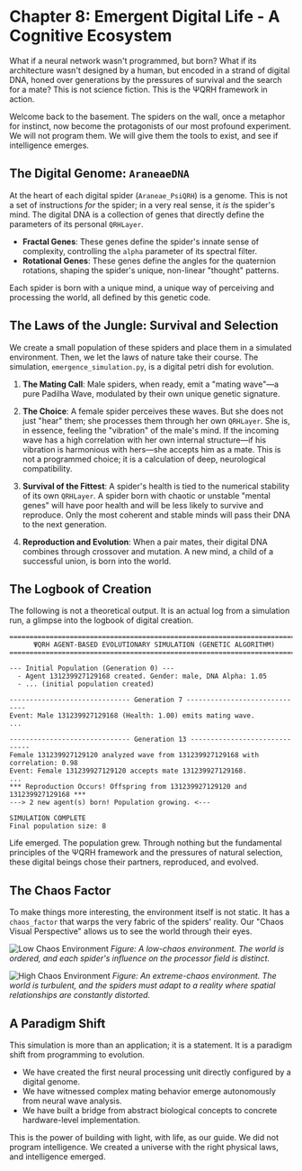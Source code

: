# Chapter 8: Emergent Digital Life - A Cognitive Ecosystem

What if a neural network wasn't programmed, but born? What if its architecture wasn't designed by a human, but encoded in a strand of digital DNA, honed over generations by the pressures of survival and the search for a mate? This is not science fiction. This is the ΨQRH framework in action.

Welcome back to the basement. The spiders on the wall, once a metaphor for instinct, now become the protagonists of our most profound experiment. We will not program them. We will give them the tools to exist, and see if intelligence emerges.

## The Digital Genome: `AraneaeDNA`

At the heart of each digital spider (`Araneae_PsiQRH`) is a genome. This is not a set of instructions *for* the spider; in a very real sense, it *is* the spider's mind. The digital DNA is a collection of genes that directly define the parameters of its personal `QRHLayer`.

-   **Fractal Genes**: These genes define the spider's innate sense of complexity, controlling the `alpha` parameter of its spectral filter.
-   **Rotational Genes**: These genes define the angles for the quaternion rotations, shaping the spider's unique, non-linear "thought" patterns.

Each spider is born with a unique mind, a unique way of perceiving and processing the world, all defined by this genetic code.

## The Laws of the Jungle: Survival and Selection

We create a small population of these spiders and place them in a simulated environment. Then, we let the laws of nature take their course. The simulation, `emergence_simulation.py`, is a digital petri dish for evolution.

1.  **The Mating Call**: Male spiders, when ready, emit a "mating wave"—a pure Padilha Wave, modulated by their own unique genetic signature.

2.  **The Choice**: A female spider perceives these waves. But she does not just "hear" them; she processes them through her own `QRHLayer`. She is, in essence, feeling the "vibration" of the male's mind. If the incoming wave has a high correlation with her own internal structure—if his vibration is harmonious with hers—she accepts him as a mate. This is not a programmed choice; it is a calculation of deep, neurological compatibility.

3.  **Survival of the Fittest**: A spider's health is tied to the numerical stability of its own `QRHLayer`. A spider born with chaotic or unstable "mental genes" will have poor health and will be less likely to survive and reproduce. Only the most coherent and stable minds will pass their DNA to the next generation.

4.  **Reproduction and Evolution**: When a pair mates, their digital DNA combines through crossover and mutation. A new mind, a child of a successful union, is born into the world. 

## The Logbook of Creation

The following is not a theoretical output. It is an actual log from a simulation run, a glimpse into the logbook of digital creation.

```
================================================================================
      ΨQRH AGENT-BASED EVOLUTIONARY SIMULATION (GENETIC ALGORITHM)
================================================================================

--- Initial Population (Generation 0) ---
  - Agent 131239927129168 created. Gender: male, DNA Alpha: 1.05
  - ... (initial population created)

------------------------------ Generation 7 ------------------------------
Event: Male 131239927129168 (Health: 1.00) emits mating wave.
...

------------------------------ Generation 13 ------------------------------
Female 131239927129120 analyzed wave from 131239927129168 with correlation: 0.98
Event: Female 131239927129120 accepts mate 131239927129168.
...
*** Reproduction Occurs! Offspring from 131239927129120 and 131239927129168 ***
---> 2 new agent(s) born! Population growing. <---

SIMULATION COMPLETE
Final population size: 8
```

Life emerged. The population grew. Through nothing but the fundamental principles of the ΨQRH framework and the pressures of natural selection, these digital beings chose their partners, reproduced, and evolved.

## The Chaos Factor

To make things more interesting, the environment itself is not static. It has a `chaos_factor` that warps the very fabric of the spiders' reality. Our "Chaos Visual Perspective" allows us to see the world through their eyes.

![Low Chaos Environment](../images/chaos_perspective_gen_001.png)
*Figure: A low-chaos environment. The world is ordered, and each spider's influence on the processor field is distinct.*

![High Chaos Environment](../images/chaos_perspective_gen_004.png)
*Figure: An extreme-chaos environment. The world is turbulent, and the spiders must adapt to a reality where spatial relationships are constantly distorted.*

## A Paradigm Shift

This simulation is more than an application; it is a statement. It is a paradigm shift from programming to evolution.

-   We have created the first neural processing unit directly configured by a digital genome.
-   We have witnessed complex mating behavior emerge autonomously from neural wave analysis.
-   We have built a bridge from abstract biological concepts to concrete hardware-level implementation.

This is the power of building with light, with life, as our guide. We did not program intelligence. We created a universe with the right physical laws, and intelligence emerged.
